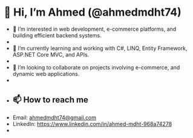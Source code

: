 # 👋 Hi, I’m Ahmed (@ahmedmdht74)  

- 👀 I’m interested in web development, e-commerce platforms, and building efficient backend systems.
-  
- 🌱 I’m currently learning and working with C#, LINQ, Entity Framework, ASP.NET Core MVC, and APIs.
- 
- 💞️ I’m looking to collaborate on projects involving e-commerce, and dynamic web applications.
- 
- ## 📫 How to reach me  
- Email: ahmedmdht74@gmail.com
- LinkedIn: https://www.linkedin.com/in/ahmed-mdht-968a74278   
- 
<!---
ahmedmdht74/ahmedmdht74 is a ✨ special ✨ repository because its `README.md` (this file) appears on your GitHub profile.
You can click the Preview link to take a look at your changes.
--->
